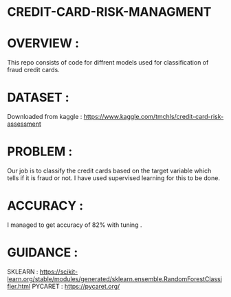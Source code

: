 # CREDIT-CARD-RISK-MANAGMENT

# OVERVIEW :

This repo consists of code for diffrent models used for classification of fraud credit cards.

# DATASET :

Downloaded from kaggle : https://www.kaggle.com/tmchls/credit-card-risk-assessment

# PROBLEM : 

Our job is to classify the credit cards based on the target variable which tells if it is fraud or not.
I have used supervised learning for this to be done.


# ACCURACY :

I managed to get accuracy of 82% with tuning .

# GUIDANCE : 
SKLEARN : https://scikit-learn.org/stable/modules/generated/sklearn.ensemble.RandomForestClassifier.html
PYCARET : https://pycaret.org/

